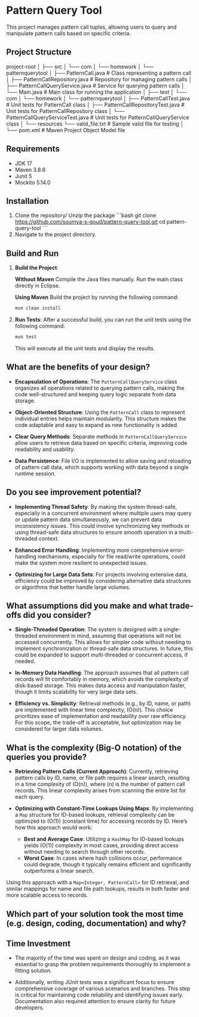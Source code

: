 # Pattern Query Tool

This project manages pattern call tuples, allowing users to query and manipulate pattern calls based on specific criteria. 

## Project Structure

project-root │ ├── src │ └── com │ └── homework │ └── patternquerytool │ ├── PatternCall.java # Class representing a pattern call │ ├── PatternCallRepository.java # Repository for managing pattern calls │ ├── PatternCallQueryService.java # Service for querying pattern calls │ └── Main.java # Main class for running the application │ ├── test │ └── com │ └── homework │ └── patternquerytool │ ├── PatternCallTest.java # Unit tests for PatternCall class │ ├── PatternCallRepositoryTest.java # Unit tests for PatternCallRepository class │ └── PatternCallQueryServiceTest.java # Unit tests for PatternCallQueryService class │ └── resources └── valid_file.txt # Sample valid file for testing │ └── pom.xml # Maven Project Object Model file

## Requirements
- JDK 17
- Maven 3.8.6
- Junit 5
- Mockito 5.14.0

## Installation
1. Clone the repository/ Unzip the package
    \`\`\`bash
    git clone https://github.com/soumya-s-goud/pattern-query-tool.git
    cd pattern-query-tool
    \`\`\`
2. Navigate to the project directory.

## Build and Run

1. **Build the Project**:

   **Without Maven**
   Compile the Java files manually.
   Run the main class directly in Eclipse.

   **Using Maven**
   Build the project by running the following command:
    ```bash
    mvn clean install
    ```

2. **Run Tests**:
   After a successful build, you can run the unit tests using the following command:
    ```bash
    mvn test
    ```
   This will execute all the unit tests and display the results.

## What are the benefits of your design?

- **Encapsulation of Operations**: The `PatternCallQueryService` class organizes all operations related to querying pattern calls, making the code well-structured and keeping query logic separate from data storage.

- **Object-Oriented Structure**: Using the `PatternCall` class to represent individual entries helps maintain modularity. This structure makes the code adaptable and easy to expand as new functionality is added.

- **Clear Query Methods**: Separate methods in `PatternCallQueryService` allow users to retrieve data based on specific criteria, improving code readability and usability.

- **Data Persistence**: File I/O is implemented to allow saving and reloading of pattern call data, which supports working with data beyond a single runtime session.


## Do you see improvement potential?
 
- **Implementing Thread Safety**: By making the system thread-safe, especially in a concurrent environment where multiple users may query or update pattern data simultaneously, we can prevent data inconsistency issues. This could involve synchronizing key methods or using thread-safe data structures to ensure smooth operation in a multi-threaded context.

- **Enhanced Error Handling**: Implementing more comprehensive error-handling mechanisms, especially for file read/write operations, could make the system more resilient to unexpected issues.
  
- **Optimizing for Large Data Sets**: For projects involving extensive data, efficiency could be improved by considering alternative data structures or algorithms that better handle large volumes.

## What assumptions did you make and what trade-offs did you consider?

- **Single-Threaded Operation**: The system is designed with a single-threaded environment in mind, assuming that operations will not be accessed concurrently. This allows for simpler code without needing to implement synchronization or thread-safe data structures. In future, this could be expanded to support multi-threaded or concurrent access, if needed.

- **In-Memory Data Handling**: The approach assumes that all pattern call records will fit comfortably in memory, which avoids the complexity of disk-based storage. This makes data access and manipulation faster, though it limits scalability for very large data sets.

- **Efficiency vs. Simplicity**: Retrieval methods (e.g., by ID, name, or path) are implemented with linear time complexity, \(O(n)\). This choice prioritizes ease of implementation and readability over raw efficiency. For this scope, the trade-off is acceptable, but optimization may be considered for larger data volumes.

## What is the complexity (Big-O notation) of the queries you provide?

- **Retrieving Pattern Calls (Current Approach)**: Currently, retrieving pattern calls by ID, name, or file path requires a linear search, resulting in a time complexity of \(O(n)\), where \(n\) is the number of pattern call records. This linear complexity arises from scanning the entire list for each query.

- **Optimizing with Constant-Time Lookups Using Maps**: By implementing a `Map` structure for ID-based lookups, retrieval complexity can be optimized to \(O(1)\) (constant time) for accessing records by ID. Here’s how this approach would work:
  - **Best and Average Case**: Utilizing a `HashMap` for ID-based lookups yields \(O(1)\) complexity in most cases, providing direct access without needing to search through other records.
  - **Worst Case**: In cases where hash collisions occur, performance could degrade, though it typically remains efficient and significantly outperforms a linear search. 

Using this approach with a `Map<Integer, PatternCall>` for ID retrieval, and similar mappings for name and file path lookups, results in both faster and more scalable access to records.

## Which part of your solution took the most time (e.g. design, coding, documentation) and why?
## Time Investment 

- The majority of the time was spent on design and coding, as it was essential to grasp the problem requirements thoroughly to implement a fitting solution.

 - Additionally, writing JUnit tests was a significant focus to ensure comprehensive coverage of various scenarios and branches. This step is critical for maintaining code reliability and identifying issues early. Documentation also required attention to ensure clarity for future developers.
